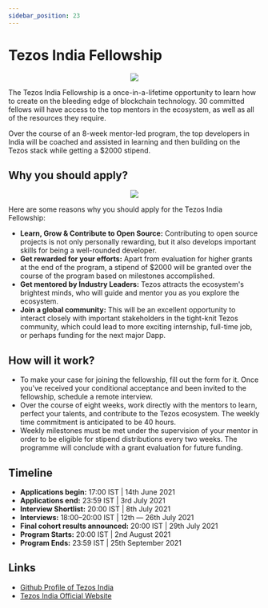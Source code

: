 ```yaml
---
sidebar_position: 23
---
```


# Tezos India Fellowship

<p align="center">
<img src="https://github.com/mayankkuthar/Reference-Images/blob/main/teazo%20India.jpg?raw=true"/>
</p>

The Tezos India Fellowship is a once-in-a-lifetime opportunity to learn how to create on the bleeding edge of blockchain technology. 30 committed fellows will have access to 
the top mentors in the ecosystem, as well as all of the resources they require.

Over the course of an 8-week mentor-led program, the top developers in India will be coached and assisted in learning and then building on the Tezos stack while getting a 
$2000 stipend.

## Why you should apply?

<p align="center">
<img src="https://user-images.githubusercontent.com/39026182/136353796-3c4ce431-2260-4c0c-9865-8dc1a3f05e69.png"/>
</p>

Here are some reasons why you should apply for the Tezos India Fellowship:
- **Learn, Grow & Contribute to Open Source:** Contributing to open source projects is not only personally rewarding, but it also develops important skills for being a 
well-rounded developer.
- **Get rewarded for your efforts:** Apart from evaluation for higher grants at the end of the program, a stipend of $2000 will be granted over the course of the program 
based on milestones accomplished.
- **Get mentored by Industry Leaders:** Tezos attracts the ecosystem's brightest minds, who will guide and mentor you as you explore the ecosystem.
- **Join a global community:** This will be an excellent opportunity to interact closely with important stakeholders in the tight-knit Tezos community, which could 
lead to more exciting internship, full-time job, or perhaps funding for the next major Dapp.

## How will it work?

- To make your case for joining the fellowship, fill out the form for it. Once you've received your conditional acceptance and been invited to the fellowship, schedule a remote interview.
- Over the course of eight weeks, work directly with the mentors to learn, perfect your talents, and contribute to the Tezos ecosystem. The weekly time commitment is anticipated to be 40 hours.
- Weekly milestones must be met under the supervision of your mentor in order to be eligible for stipend distributions every two weeks. The programme will conclude with a grant evaluation for future funding.

## Timeline

- **Applications begin:** 17:00 IST | 14th June 2021
- **Applications end:** 23:59 IST | 3rd July 2021
- **Interview Shortlist:** 20:00 IST | 8th July 2021
- **Interviews:** 18:00–20:00 IST | 12th — 26th July 2021
- **Final cohort results announced:** 20:00 IST | 29th July 2021
- **Program Starts:** 20:00 IST | 2nd August 2021
- **Program Ends:** 23:59 IST | 25th September 2021

## Links

- [Github Profile of Tezos India](https://github.com/Tezos-India)
- [Tezos India Official Website](https://tezosindia.org.in/)
